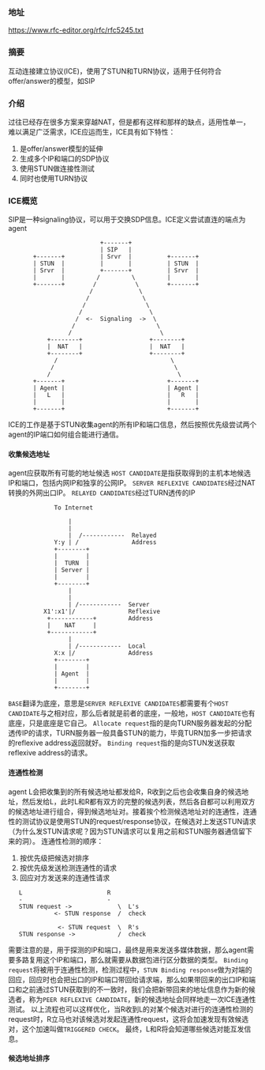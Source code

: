 ### 地址
https://www.rfc-editor.org/rfc/rfc5245.txt

### 摘要
互动连接建立协议(ICE)，使用了STUN和TURN协议，适用于任何符合offer/answer的模型，如SIP

### 介绍
过往已经存在很多方案来穿越NAT，但是都有这样和那样的缺点，适用性单一，难以满足广泛需求，ICE应运而生，ICE具有如下特性：  
1. 是offer/answer模型的延伸
2. 生成多个IP和端口的SDP协议
3. 使用STUN做连接性测试
4. 同时也使用TURN协议

### ICE概览
SIP是一种signaling协议，可以用于交换SDP信息。ICE定义尝试直连的端点为agent

                              +-------+
                              | SIP   |
           +-------+          | Srvr  |          +-------+
           | STUN  |          |       |          | STUN  |
           | Srvr  |          +-------+          | Srvr  |
           |       |         /         \         |       |
           +-------+        /           \        +-------+
                           /             \
                          /               \
                         /                 \
                        /                   \
                       /  <-  Signaling  ->  \
                      /                       \
                     /                         \
               +--------+                   +--------+
               |  NAT   |                   |  NAT   |
               +--------+                   +--------+
                 /                                \
                /                                  \
               /                                    \
           +-------+                             +-------+
           | Agent |                             | Agent |
           |   L   |                             |   R   |
           |       |                             |       |
           +-------+                             +-------+

ICE的工作是基于STUN收集agent的所有IP和端口信息，然后按照优先级尝试两个agent的IP端口如何组合能进行通信。

#### 收集候选地址
agent应获取所有可能的地址候选
```HOST CANDIDATE```是指获取得到的主机本地候选IP和端口，包括内网IP和独享的公网IP。
```SERVER REFLEXIVE CANDIDATES```经过NAT转换的外网出口IP。
```RELAYED CANDIDATES```经过TURN透传的IP

                 To Internet

                     |
                     |
                     |  /------------  Relayed
                 Y:y | /               Address
                 +--------+
                 |        |
                 |  TURN  |
                 | Server |
                 |        |
                 +--------+
                     |
                     |
                     | /------------  Server
              X1':x1'|/               Reflexive
               +------------+         Address
               |    NAT     |
               +------------+
                     |
                     | /------------  Local
                 X:x |/               Address
                 +--------+
                 |        |
                 | Agent  |
                 |        |
                 +--------+

```BASE```翻译为底座，意思是```SERVER REFLEXIVE CANDIDATES```都需要有个```HOST CANDIDATE```与之相对应，那么后者就是前者的底座，一般地，```HOST CANDIDATE```也有底座，只是底座是它自己。
```Allocate request```指的是向TURN服务器发起的分配透传IP的请求，TURN服务器一般具备STUN的能力，毕竟TURN加多一步把请求的reflexive address返回就好。
```Binding request```指的是向STUN发送获取reflexive address的请求。

#### 连通性检测
agent L会把收集到的所有候选地址都发给R，R收到之后也会收集自身的候选地址，然后发给L，此时L和R都有双方的完整的候选列表，然后各自都可以利用双方的候选地址进行组合，得到候选地址对。接着挨个检测候选地址对的连通性，连通性的测试协议是使用STUN的request/response协议，在候选对上发送STUN请求（为什么发STUN请求呢？因为STUN请求可以复用之前和STUN服务器通信留下来的洞）。
连通性检测的顺序：
1. 按优先级把候选对排序
2. 按优先级发送检测连通性的请求
3. 回应对方发送来的连通性请求
```
   L                        R
   -                        -
   STUN request ->             \  L's
             <- STUN response  /  check

              <- STUN request  \  R's
   STUN response ->            /  check
```
需要注意的是，用于探测的IP和端口，最终是用来发送多媒体数据，那么agent需要多路复用这个IP和端口，那么就需要从数据包进行区分数据的类型。
```Binding request```将被用于连通性检测，检测过程中，```STUN Binding response```做为对端的回应，回应时也会把出口的IP和端口带回给请求端，那么如果带回来的出口IP和端口和之前通过STUN获取到的不一致时，我们会把新带回来的地址信息作为新的候选者，称为```PEER REFLEXIVE CANDIDATE```，新的候选地址会同样地走一次ICE连通性测试。
以上流程也可以这样优化，当R收到L的对某个候选对进行的连通性检测的request时，R立马也对该候选对发起连通性request，这将会加速发现有效候选对，这个加速叫做```TRIGGERED CHECK```。
最终，L和R将会知道哪些候选对能互发信息。

#### 候选地址排序

